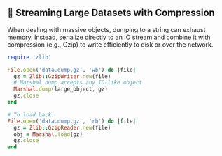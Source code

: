 ## 🚀 Streaming Large Datasets with Compression

When dealing with massive objects, dumping to a string can exhaust memory. Instead, serialize directly to an IO stream and combine it with compression (e.g., Gzip) to write efficiently to disk or over the network.

```ruby
require 'zlib'

File.open('data.dump.gz', 'wb') do |file|
  gz = Zlib::GzipWriter.new(file)
  # Marshal.dump accepts any IO-like object
  Marshal.dump(large_object, gz)
  gz.close
end

# To load back:
File.open('data.dump.gz', 'rb') do |file|
  gz = Zlib::GzipReader.new(file)
  obj = Marshal.load(gz)
  gz.close
end
```